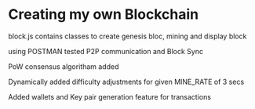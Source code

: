 <h1> Creating my own Blockchain </h1>
<p> block.js contains classes to create genesis bloc, mining and display block</p>
<p> using POSTMAN tested P2P communication and Block Sync</p>
<p> PoW consensus algoritham added</p>
<p> Dynamically added difficulty adjustments for given MINE_RATE of 3 secs</p>
<p> Added wallets and Key pair generation feature for transactions </P>
